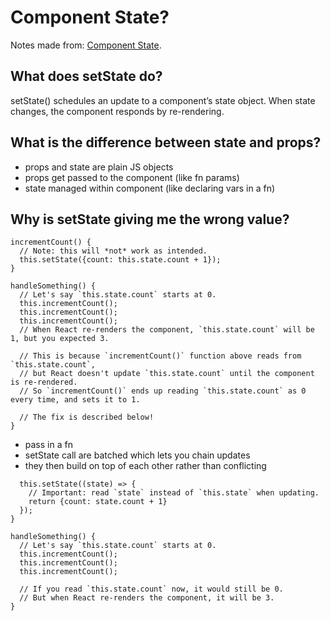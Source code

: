 # Component State?

Notes made from: [Component State](https://reactjs.org/docs/faq-state.html).

## What does setState do?
setState() schedules an update to a component’s state object. When state changes, the component responds by re-rendering.

## What is the difference between state and props?
* props and state are plain JS objects
* props get passed to the component (like fn params)
* state managed within component (like declaring vars in a fn)

## Why is setState giving me the wrong value?
```
incrementCount() {
  // Note: this will *not* work as intended.
  this.setState({count: this.state.count + 1});
}

handleSomething() {
  // Let's say `this.state.count` starts at 0.
  this.incrementCount();
  this.incrementCount();
  this.incrementCount();
  // When React re-renders the component, `this.state.count` will be 1, but you expected 3.

  // This is because `incrementCount()` function above reads from `this.state.count`,
  // but React doesn't update `this.state.count` until the component is re-rendered.
  // So `incrementCount()` ends up reading `this.state.count` as 0 every time, and sets it to 1.

  // The fix is described below!
}
```
* pass in a fn
* setState call are batched which lets you chain updates
* they then build on top of each other rather than conflicting

```incrementCount() {
  this.setState((state) => {
    // Important: read `state` instead of `this.state` when updating.
    return {count: state.count + 1}
  });
}

handleSomething() {
  // Let's say `this.state.count` starts at 0.
  this.incrementCount();
  this.incrementCount();
  this.incrementCount();

  // If you read `this.state.count` now, it would still be 0.
  // But when React re-renders the component, it will be 3.
}
```